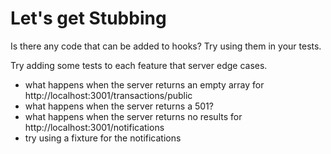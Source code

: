 # Let's get Stubbing

Is there any code that can be added to hooks? Try using them in your tests.

Try adding some tests to each feature that server edge cases.

- what happens when the server returns an empty array for http://localhost:3001/transactions/public 
- what happens when the server returns a 501? 
- what happens when the server returns no results for http://localhost:3001/notifications 
- try using a fixture for the notifications
